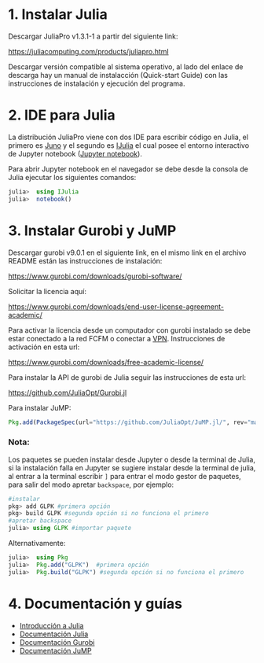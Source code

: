 # 1. Instalar Julia

Descargar JuliaPro v1.3.1-1 a partir del siguiente link:

https://juliacomputing.com/products/juliapro.html

Descargar versión compatible al sistema operativo, al lado del enlace de descarga hay un manual de instalacción (Quick-start Guide) con las instrucciones de instalación y ejecución del programa.

# 2. IDE para Julia
La distribución JuliaPro viene con dos IDE para escribir código en Julia, el primero es <a href=https://junolab.org/>Juno</a> y el segundo es <a href=https://github.com/JuliaLang/IJulia.jl>IJulia</a> el cual posee el entorno interactivo de Jupyter notebook (<a href=https://jupyter.org/>Jupyter notebook</a>).

Para abrir Jupyter notebook en el navegador se debe desde la consola de Julia ejecutar los siguientes comandos:

```julia
julia>  using IJulia
julia>  notebook()
```

# 3. Instalar Gurobi y JuMP
Descargar gurobi v9.0.1 en el siguiente link, en el mismo link en el archivo README están las instrucciones de instalación:

https://www.gurobi.com/downloads/gurobi-software/

Solicitar la licencia aquí:

https://www.gurobi.com/downloads/end-user-license-agreement-academic/

Para activar la licencia desde un computador con gurobi instalado se debe estar conectado a la red FCFM o conectar a <a href=https://www.cec.uchile.cl/vpn/>VPN</a>. Instrucciones de activación en esta url:

https://www.gurobi.com/downloads/free-academic-license/


Para instalar la API de gurobi de Julia seguir las instrucciones de esta url:

https://github.com/JuliaOpt/Gurobi.jl


Para instalar <a hred="http://www.juliaopt.org/JuMP.jl/stable/">JuMP</a>:
```julia
Pkg.add(PackageSpec(url="https://github.com/JuliaOpt/JuMP.jl/", rev="master"))

```

### Nota:

Los paquetes se pueden instalar desde Jupyter o desde la terminal de Julia, si la instalación falla en Jupyter se sugiere instalar desde la terminal de julia,  al entrar a la terminal escribir `]` para entrar el modo gestor de paquetes, para salir del modo apretar `backspace`, por ejemplo:
```julia
#instalar
pkg> add GLPK #primera opción
pkg> build GLPK #segunda opción si no funciona el primero
#apretar backspace
julia> using GLPK #importar paquete
```

Alternativamente:
```julia
julia>  using Pkg
julia>  Pkg.add("GLPK")  #primera opción
julia>  Pkg.build("GLPK") #segunda opción si no funciona el primero
```

# 4. Documentación y guías

- <a href=https://juliaacademy.com/p/intro-to-julia>Introducción a Julia</a>
- <a href=https://docs.julialang.org/en/v1/>Documentación Julia</a>
- <a href=https://www.gurobi.com/documentation/9.0/refman/index.html>Documentación Gurobi</a>
- <a href="http://www.juliaopt.org/JuMP.jl/stable/">Documentación JuMP</a>
